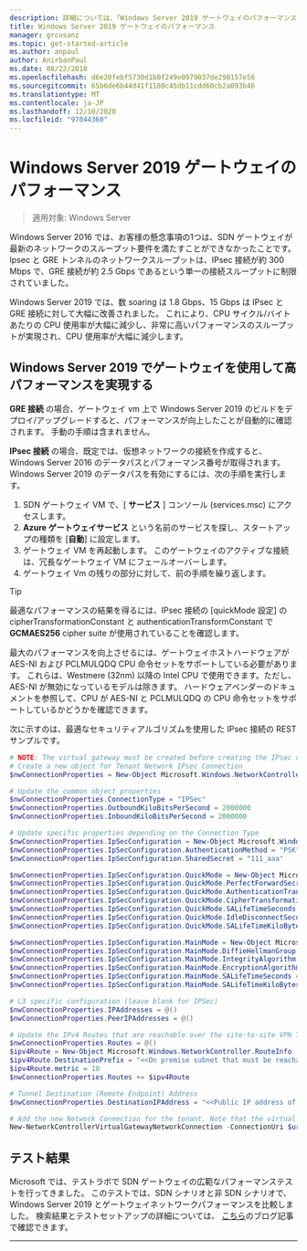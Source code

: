 ```yaml
---
description: 詳細については、「Windows Server 2019 ゲートウェイのパフォーマンス」を参照してください。
title: Windows Server 2019 ゲートウェイのパフォーマンス
manager: grcusanz
ms.topic: get-started-article
ms.author: anpaul
author: AnirbanPaul
ms.date: 08/22/2018
ms.openlocfilehash: d6e20febf5730d1b0f249e0979037de298157e56
ms.sourcegitcommit: 65b6de6b44d41f1180c45db11cdd60cb2a093b46
ms.translationtype: MT
ms.contentlocale: ja-JP
ms.lasthandoff: 12/10/2020
ms.locfileid: "97044360"
---
```

# <a name="windows-server-2019-gateway-performance"></a>Windows Server 2019 ゲートウェイのパフォーマンス

>適用対象: Windows Server


Windows Server 2016 では、お客様の懸念事項の1つは、SDN ゲートウェイが最新のネットワークのスループット要件を満たすことができなかったことです。 Ipsec と GRE トンネルのネットワークスループットは、IPsec 接続が約 300 Mbps で、GRE 接続が約 2.5 Gbps であるという単一の接続スループットに制限されていました。

Windows Server 2019 では、数 soaring は 1.8 Gbps、15 Gbps は IPsec と GRE 接続に対して大幅に改善されました。 これにより、CPU サイクル/バイトあたりの CPU 使用率が大幅に減少し、非常に高いパフォーマンスのスループットが実現され、CPU 使用率が大幅に減少します。

## <a name="enable-high-performance-with-gateways-in-windows-server-2019"></a>Windows Server 2019 でゲートウェイを使用して高パフォーマンスを実現する

**GRE 接続** の場合、ゲートウェイ vm 上で Windows Server 2019 のビルドをデプロイ/アップグレードすると、パフォーマンスが向上したことが自動的に確認されます。 手動の手順は含まれません。

**IPsec 接続** の場合、既定では、仮想ネットワークの接続を作成すると、Windows Server 2016 のデータパスとパフォーマンス番号が取得されます。 Windows Server 2019 のデータパスを有効にするには、次の手順を実行します。

   1. SDN ゲートウェイ VM で、[ **サービス** ] コンソール (services.msc) にアクセスします。
   2. **Azure ゲートウェイサービス** という名前のサービスを探し、スタートアップの種類を [**自動**] に設定します。
   3. ゲートウェイ VM を再起動します。
      このゲートウェイのアクティブな接続は、冗長なゲートウェイ VM にフェールオーバーします。
   4. ゲートウェイ Vm の残りの部分に対して、前の手順を繰り返します。

>[!TIP]
>最適なパフォーマンスの結果を得るには、IPsec 接続の [quickMode 設定] の cipherTransformationConstant と authenticationTransformConstant で **GCMAES256** cipher suite が使用されていることを確認します。
>
>最大のパフォーマンスを向上させるには、ゲートウェイホストハードウェアが AES-NI および PCLMULQDQ CPU 命令セットをサポートしている必要があります。 これらは、Westmere (32nm) 以降の Intel CPU で使用できます。ただし、AES-NI が無効になっているモデルは除きます。 ハードウェアベンダーのドキュメントを参照して、CPU が AES-NI と PCLMULQDQ の CPU 命令セットをサポートしているかどうかを確認できます。

次に示すのは、最適なセキュリティアルゴリズムを使用した IPsec 接続の REST サンプルです。

```PowerShell
# NOTE: The virtual gateway must be created before creating the IPsec connection. More details here.
# Create a new object for Tenant Network IPsec Connection
$nwConnectionProperties = New-Object Microsoft.Windows.NetworkController.NetworkConnectionProperties

# Update the common object properties
$nwConnectionProperties.ConnectionType = "IPSec"
$nwConnectionProperties.OutboundKiloBitsPerSecond = 2000000
$nwConnectionProperties.InboundKiloBitsPerSecond = 2000000

# Update specific properties depending on the Connection Type
$nwConnectionProperties.IpSecConfiguration = New-Object Microsoft.Windows.NetworkController.IpSecConfiguration
$nwConnectionProperties.IpSecConfiguration.AuthenticationMethod = "PSK"
$nwConnectionProperties.IpSecConfiguration.SharedSecret = "111_aaa"

$nwConnectionProperties.IpSecConfiguration.QuickMode = New-Object Microsoft.Windows.NetworkController.QuickMode
$nwConnectionProperties.IpSecConfiguration.QuickMode.PerfectForwardSecrecy = "PFS2048"
$nwConnectionProperties.IpSecConfiguration.QuickMode.AuthenticationTransformationConstant = "GCMAES256"
$nwConnectionProperties.IpSecConfiguration.QuickMode.CipherTransformationConstant = "GCMAES256"
$nwConnectionProperties.IpSecConfiguration.QuickMode.SALifeTimeSeconds = 3600
$nwConnectionProperties.IpSecConfiguration.QuickMode.IdleDisconnectSeconds = 500
$nwConnectionProperties.IpSecConfiguration.QuickMode.SALifeTimeKiloBytes = 2000

$nwConnectionProperties.IpSecConfiguration.MainMode = New-Object Microsoft.Windows.NetworkController.MainMode
$nwConnectionProperties.IpSecConfiguration.MainMode.DiffieHellmanGroup = "Group2"
$nwConnectionProperties.IpSecConfiguration.MainMode.IntegrityAlgorithm = "SHA256"
$nwConnectionProperties.IpSecConfiguration.MainMode.EncryptionAlgorithm = "AES256"
$nwConnectionProperties.IpSecConfiguration.MainMode.SALifeTimeSeconds = 28800
$nwConnectionProperties.IpSecConfiguration.MainMode.SALifeTimeKiloBytes = 2000

# L3 specific configuration (leave blank for IPSec)
$nwConnectionProperties.IPAddresses = @()
$nwConnectionProperties.PeerIPAddresses = @()

# Update the IPv4 Routes that are reachable over the site-to-site VPN Tunnel
$nwConnectionProperties.Routes = @()
$ipv4Route = New-Object Microsoft.Windows.NetworkController.RouteInfo
$ipv4Route.DestinationPrefix = "<<On premise subnet that must be reachable over the VPN tunnel. Ex: 10.0.0.0/24>>"
$ipv4Route.metric = 10
$nwConnectionProperties.Routes += $ipv4Route

# Tunnel Destination (Remote Endpoint) Address
$nwConnectionProperties.DestinationIPAddress = "<<Public IP address of the On-Premise VPN gateway. Ex: 192.168.3.4>>"

# Add the new Network Connection for the tenant. Note that the virtual gateway must be created before creating the IPsec connection. $uri is the REST URI of your deployment and must be in the form of “https://<REST URI>”
New-NetworkControllerVirtualGatewayNetworkConnection -ConnectionUri $uri -VirtualGatewayId $virtualGW.ResourceId -ResourceId "Contoso_IPSecGW" -Properties $nwConnectionProperties -Force
```

## <a name="testing-results"></a>テスト結果

Microsoft では、テストラボで SDN ゲートウェイの広範なパフォーマンステストを行ってきました。 このテストでは、SDN シナリオと非 SDN シナリオで、Windows Server 2019 とゲートウェイネットワークパフォーマンスを比較しました。 検索結果とテストセットアップの詳細については、 [こちら](https://blogs.technet.microsoft.com/networking/2018/08/15/high-performance-gateways/)のブログ記事で確認できます。

---
